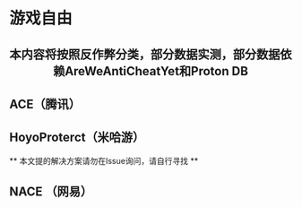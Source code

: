 # 游戏自由

## <center>本内容将按照反作弊分类，部分数据实测，部分数据依赖AreWeAntiCheatYet和Proton DB</center>

## ACE（腾讯）
## HoyoProterct（米哈游）
** 本文提的解决方案请勿在Issue询问，请自行寻找 **

## NACE （网易）
